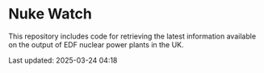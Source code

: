 # Nuke Watch

This repository includes code for retrieving the latest information available on the output of EDF nuclear power plants in the UK.

Last updated: 2025-03-24 04:18